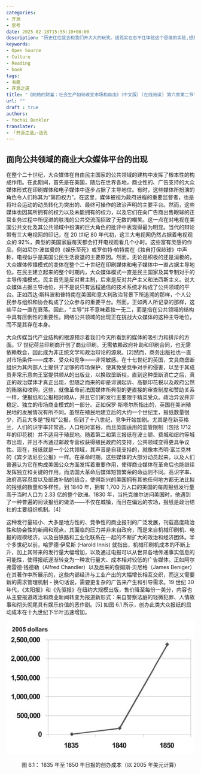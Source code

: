 ```yaml
---
categories:
- 开源
- 思考
date: 2025-02-18T15:55:10+08:00
description: "历史往往就会和我们开大大的玩笑。适兕实在忍不住体验这个思维的实验,想象虚拟的历史，于是尝试花几个月的时间翻译。Enjoy！Happy Reading～"
keywords:
- Open Source
- Culture
- Reading
- book
tags:
- 书籍
- 开源之道
title: "《网络的财富：社会生产如何改变市场和自由》（中文版）(在线阅读) 第六章第二节"
url: ""
draft : true
authors:
- Yochai Benkler
translater:
- 「开源之道」·适兕
---
```


## 面向公共领域的商业大众媒体平台的出现

在整个二十世纪，大众媒体在自由民主国家的公共领域的建构中发挥了根本性的构成作用。在此期间，首先是在美国，随后在世界各地，商业性的、广告支持的大众媒体形式在印刷媒体和电子媒体中逐步占据了主导地位。有时，这些媒体所扮演的角色令人们称其为“第四权力”。在这里，媒体被视为政府进程的重要监督者，也是将社会运动的动员转化为突出的、最终可操作的政治声明的主要平台。然而，这些媒体也因其所拥有的权力以及未能拥有的权力，以及它们在向广告商出售眼球的正常业务过程中所促进的肤浅的公共交流而招致了无数的嘲笑。这一点在对电视在美国公共文化及其公共领域中扮演的巨大角色的批评中表现得最为明显。当代的辩论带有三大电视网的印记，在 20 世纪 80 年代初，这三大电视网仍然占据着电视观众的 92%，典型的美国家庭每天都会打开电视观看几个小时。这些富有灵感的作品，例如尼尔·波兹曼的《娱乐至死》或罗伯特·帕特南在《独自打保龄球》中声称，电视似乎是美国公民生活衰退的主要原因。然而，无论是积极的还是消极的，大众媒体传播模式的变体在整个二十世纪在印刷媒体和电子媒体中一直占据主导地位。在民主建立起来的整个时期内，大众媒体模式一直是民主国家及其专制对手的主导传播模式，民主首先是反对君主制，后来是反对共产主义和法西斯主义。说大众媒体占据主导地位，并不是说只有远程通信的技术系统才构成了公共领域的平台。正如西达·斯科波和普特南在美国和意大利政治背景下所追溯的那样，个人公民参与组织和协会构成了公众参与的重要平台。然而，正如两人所记录的那样，这些平台一直在衰落。因此，“主导”并不意味着独一无二，而是指在公共领域的结构中具有压倒性的重要性。网络公共领域的出现正在挑战大众媒体的这种主导地位，而不是其存在本身。

大众传媒当代产业结构的根源预示着我们今天所看到的媒体的吸引力和排斥的方面。17 世纪荷兰印刷商开创了商业印刷，无需依赖政府补助和印刷合同，也无需依赖教会，因此成为非正统文学和政治辩论的源泉。[2]然而，商务出版社也一直对市场条件——成本、受众和竞争——非常敏感。在十七世纪的英国，文具商垄断组织为其内部人士提供了足够的市场保护，使其免受竞争对手的侵害，以至于其成员非常乐意向王室提供顺从的出版业，以换取垄断权。直到这种垄断消亡之后，真正的政治媒体才真正出现，但随之而来的却是诽谤起诉、高额印花税以及政府公然的贿赂和收购。这些，就像革命前法国媒体所典型的更直接的审查制度和赞助关系一样，使报纸和公报相对顺从，并且它们的发行主要限于精英受众。政治异议并非稳定、独立的市场商业模式的一部分。正如保罗·斯塔尔所指出的，英国在美洲殖民地的发展情况有所不同。虽然在殖民地建立后的大约一个世纪里，报纸数量很少，而且大多是“授权”公报，但到了十八世纪，竞争开始加剧。尤其是在新英格兰，人们的识字率非常高，人口相对富裕，而且英国适用的监管限制（包括 1712 年的印花税）并不适用于殖民地。随着第二和第三报纸在波士顿、费城和纽约等城市出现，并且不再通过邮政专营权获得殖民政府的支持，公共领域变得更具争议性。现在，报纸就是一个公共领域，其声音是自我支持的，就像本杰明·富兰克林的《宾夕法尼亚公报》一样。在革命时期，这些媒体的大部分动员起来，以及人们普遍认为它在构成美国公众方面发挥着重要作用，使得商业媒体在革命后也能继续发挥独立和关键的作用，而法国大革命后媒体短暂繁荣的命运则不同。高识字率、政府高容忍度以及邮政补贴的结合，使得新兴的美国拥有其他任何地方都无法比拟的报纸的数量和多样性。到 1840 年，拥有 1,700 万人口的美国的每周报纸发行量高于当时人口为 2.33 亿的整个欧洲。1830 年，当托克维尔访问美国时，他遇到了一种普遍的阅读报纸的做法——不仅在城镇，而且在偏远的农场，报纸是政治结社的主要组织机制。[4]

这种发行量较小、大多是地方性的、竞争性的商业报刊的广泛发展，刊载高度政治性和协会性的新闻和观点，其面临的压力并非来自政府，而是来自机械印刷机、电报的规模经济，以及由铁路和工业化联系在一起的不断扩大的政治和经济团体。半个多世纪以前，哈罗德·伊尼斯 (Harold Innis) 就指出，机械印刷机成本的不断上升，加上其带来的发行量大幅增加，以及通过电报可以从世界各地传递事实信息的可能性，使得报纸逐渐转变为一种发行量大、成本相对较低的广告媒体。正如阿尔弗雷德·钱德勒（Alfred Chandler）以及后来的詹姆斯·贝尼格（James Beniger）在其著作中所展示的，这些内部经济与工业产出的大幅增长相互交织，而这又需要新的需求管理机制 - 换句话说，需要更复杂的广告来产生和引导需求。19 世纪 30 年代，《太阳报》和《先驱报》在纽约大规模出版，售价降至每份一美分，内容也从主要报道政治和商业新闻转变为报道新形式：来自警察法庭的轻微犯罪、人情故事和彻头彻尾具有娱乐价值的恶作剧。[5] 如图 6.1 所示，创办此类大众报纸的启动成本在十九世纪下半叶迅速增加。

![](./start-up-costs-daily-newspaper.jpg)
<center>图 6.1： 1835 年至 1850 年日报的创办成本（以 2005 年美元计算）</center>


